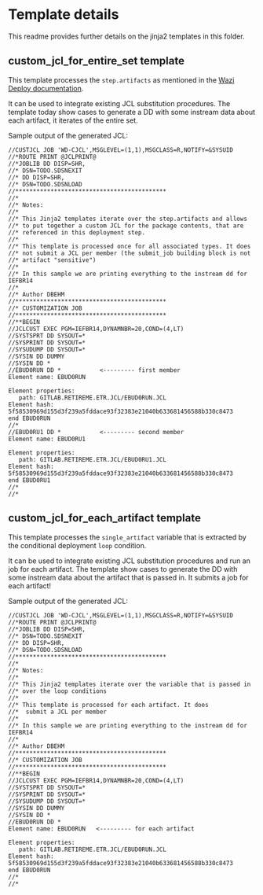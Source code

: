 # Template details

This readme provides further details on the jinja2 templates in this folder.

## custom_jcl_for_entire_set template

This template processes the `step.artifacts` as mentioned in the [Wazi Deploy documentation](https://www.ibm.com/docs/en/developer-for-zos/17.0?topic=translators-coding-variables-in-jinja2-templates).

It can be used to integrate existing JCL substitution procedures. The template today show cases to generate a DD  with some instream data about each artifact, it iterates of the entire set.

Sample output of the generated JCL:

```
//CUSTJCL JOB 'WD-CJCL',MSGLEVEL=(1,1),MSGCLASS=R,NOTIFY=&SYSUID
//*ROUTE PRINT @JCLPRINT@
//*JOBLIB DD DISP=SHR,
//* DSN=TODO.SDSNEXIT
//* DD DISP=SHR,
//* DSN=TODO.SDSNLOAD
//*******************************************
//*
//* Notes:
//*
//* This Jinja2 templates iterate over the step.artifacts and allows
//* to put together a custom JCL for the package contents, that are 
//* referenced in this deployment step.
//*
//* This template is processed once for all associated types. It does
//* not submit a JCL per member (the submit_job building block is not 
//* artifact "sensitive")
//*
//* In this sample we are printing everything to the instream dd for IEFBR14
//*
//* Author DBEHM
//*******************************************
//* CUSTOMIZATION JOB
//*******************************************
//**BEGIN
//JCLCUST EXEC PGM=IEFBR14,DYNAMNBR=20,COND=(4,LT)
//SYSTSPRT DD SYSOUT=*
//SYSPRINT DD SYSOUT=*
//SYSUDUMP DD SYSOUT=*
//SYSIN DD DUMMY
//SYSIN DD *
//EBUD0RUN DD *           <--------- first member
Element name: EBUD0RUN

Element properties:
   path: GITLAB.RETIREME.ETR.JCL/EBUD0RUN.JCL
Element hash: 5f58530969d155d3f239a5fddace93f32383e21040b633681456588b330c8473
end EBUD0RUN 
//*
//EBUD0RU1 DD *           <--------- second member
Element name: EBUD0RU1

Element properties:
   path: GITLAB.RETIREME.ETR.JCL/EBUD0RU1.JCL
Element hash: 5f58530969d155d3f239a5fddace93f32383e21040b633681456588b330c8473
end EBUD0RU1 
//*
//*
```

## custom_jcl_for_each_artifact template

This template processes the `single_artifact` variable that is extracted by the conditional deployment `loop` condition. 

It can be used to integrate existing JCL substitution procedures and run an job for each artifact. The template show cases to generate the DD  with some instream data about the  artifact that is passed in. It submits a job for each artifact!

Sample output of the generated JCL:

```
//CUSTJCL JOB 'WD-CJCL',MSGLEVEL=(1,1),MSGCLASS=R,NOTIFY=&SYSUID
//*ROUTE PRINT @JCLPRINT@
//*JOBLIB DD DISP=SHR,
//* DSN=TODO.SDSNEXIT
//* DD DISP=SHR,
//* DSN=TODO.SDSNLOAD
//*******************************************
//*
//* Notes:
//*
//* This Jinja2 templates iterate over the variable that is passed in
//* over the loop conditions
//*
//* This template is processed for each artifact. It does
//*  submit a JCL per member
//*
//* In this sample we are printing everything to the instream dd for IEFBR14
//*
//* Author DBEHM
//*******************************************
//* CUSTOMIZATION JOB
//*******************************************
//**BEGIN
//JCLCUST EXEC PGM=IEFBR14,DYNAMNBR=20,COND=(4,LT)
//SYSTSPRT DD SYSOUT=*
//SYSPRINT DD SYSOUT=*
//SYSUDUMP DD SYSOUT=*
//SYSIN DD DUMMY
//SYSIN DD *
//EBUD0RUN DD *
Element name: EBUD0RUN   <--------- for each artifact

Element properties:
   path: GITLAB.RETIREME.ETR.JCL/EBUD0RUN.JCL
Element hash: 5f58530969d155d3f239a5fddace93f32383e21040b633681456588b330c8473
end EBUD0RUN 
//*
//*
```